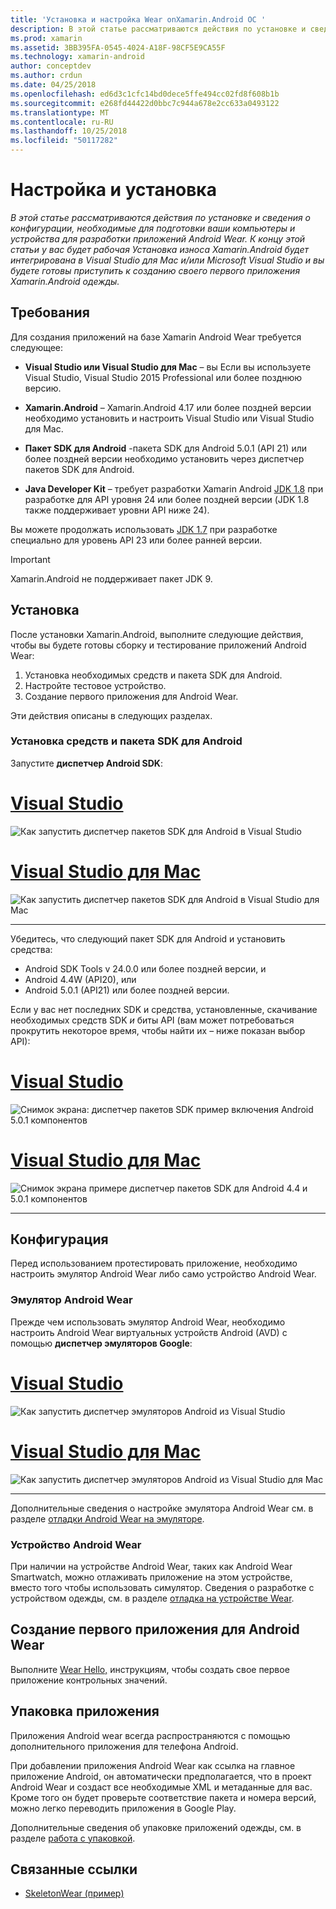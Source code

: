 ```yaml
---
title: 'Установка и настройка Wear onXamarin.Android ОС '
description: В этой статье рассматриваются действия по установке и сведения о конфигурации, необходимые для подготовки ваши компьютеры и устройства для разработки приложений Android Wear. К концу этой статьи у вас будет рабочая Установка износа Xamarin.Android будет интегрирована в Visual Studio для Mac и/или Microsoft Visual Studio и вы будете готовы приступить к созданию своего первого приложения Xamarin.Android одежды.
ms.prod: xamarin
ms.assetid: 3BB395FA-0545-4024-A18F-98CF5E9CA55F
ms.technology: xamarin-android
author: conceptdev
ms.author: crdun
ms.date: 04/25/2018
ms.openlocfilehash: ed6d3c1cfc14bd0dece5ffe494cc02fd8f608b1b
ms.sourcegitcommit: e268fd44422d0bbc7c944a678e2cc633a0493122
ms.translationtype: MT
ms.contentlocale: ru-RU
ms.lasthandoff: 10/25/2018
ms.locfileid: "50117282"
---
```

# <a name="setup-and-installation"></a>Настройка и установка

_В этой статье рассматриваются действия по установке и сведения о конфигурации, необходимые для подготовки ваши компьютеры и устройства для разработки приложений Android Wear. К концу этой статьи у вас будет рабочая Установка износа Xamarin.Android будет интегрирована в Visual Studio для Mac и/или Microsoft Visual Studio и вы будете готовы приступить к созданию своего первого приложения Xamarin.Android одежды._

## <a name="requirements"></a>Требования

Для создания приложений на базе Xamarin Android Wear требуется следующее:

-   **Visual Studio или Visual Studio для Mac** &ndash; вы Если вы используете Visual Studio, Visual Studio 2015 Professional или более позднюю версию.

-   **Xamarin.Android** &ndash; Xamarin.Android 4.17 или более поздней версии необходимо установить и настроить Visual Studio или Visual Studio для Mac.

-   **Пакет SDK для Android** -пакета SDK для Android 5.0.1 (API 21) или более поздней версии необходимо установить через диспетчер пакетов SDK для Android.

-   **Java Developer Kit** &ndash; требует разработки Xamarin Android [JDK 1.8](http://www.oracle.com/technetwork/java/javase/downloads/jdk8-downloads-2133151.html) при разработке для API уровня 24 или более поздней версии (JDK 1.8 также поддерживает уровни API ниже 24).

Вы можете продолжать использовать [JDK 1.7](http://www.oracle.com/technetwork/java/javase/downloads/jdk7-downloads-1880260.html) при разработке специально для уровень API 23 или более ранней версии.

> [!IMPORTANT]
> Xamarin.Android не поддерживает пакет JDK 9.

## <a name="installation"></a>Установка

После установки Xamarin.Android, выполните следующие действия, чтобы вы будете готовы сборку и тестирование приложений Android Wear: 

1.  Установка необходимых средств и пакета SDK для Android.
2.  Настройте тестовое устройство.
3.  Создание первого приложения для Android Wear.

Эти действия описаны в следующих разделах.


### <a name="install-android-sdk-and-tools"></a>Установка средств и пакета SDK для Android 

Запустите **диспетчер Android SDK**: 

# <a name="visual-studiotabwindows"></a>[Visual Studio](#tab/windows)

![Как запустить диспетчер пакетов SDK для Android в Visual Studio](installation-images/vs/sdk-menu.png)

# <a name="visual-studio-for-mactabmacos"></a>[Visual Studio для Mac](#tab/macos)

![Как запустить диспетчер пакетов SDK для Android в Visual Studio для Mac](installation-images/xs/sdk-menu.png)

-----


Убедитесь, что следующий пакет SDK для Android и установить средства:

* Android SDK Tools v 24.0.0 или более поздней версии, и
* Android 4.4W (API20), или
* Android 5.0.1 (API21) или более поздней версии.

Если у вас нет последних SDK и средства, установленные, скачивание необходимых средств SDK *и* биты API (вам может потребоваться прокрутить некоторое время, чтобы найти их &ndash; ниже показан выбор API): 

# <a name="visual-studiotabwindows"></a>[Visual Studio](#tab/windows)

![Снимок экрана: диспетчер пакетов SDK пример включения Android 5.0.1 компонентов](installation-images/vs/sdk-select.png)

# <a name="visual-studio-for-mactabmacos"></a>[Visual Studio для Mac](#tab/macos)

![Снимок экрана примере диспетчер пакетов SDK для Android 4.4 и 5.0.1 компонентов](installation-images/xs/sdk-select.png)

-----


## <a name="configuration"></a>Конфигурация

Перед использованием протестировать приложение, необходимо настроить эмулятор Android Wear либо само устройство Android Wear. 


### <a name="android-wear-emulator"></a>Эмулятор Android Wear

Прежде чем использовать эмулятор Android Wear, необходимо настроить Android Wear виртуальных устройств Android (AVD) с помощью **диспетчер эмуляторов Google**:

# <a name="visual-studiotabwindows"></a>[Visual Studio](#tab/windows)

![Как запустить диспетчер эмуляторов Android из Visual Studio](installation-images/vs/emulator-menu.png)

# <a name="visual-studio-for-mactabmacos"></a>[Visual Studio для Mac](#tab/macos)

![Как запустить диспетчер эмуляторов Android из Visual Studio для Mac](installation-images/xs/emulator-menu.png)

-----

Дополнительные сведения о настройке эмулятора Android Wear см. в разделе [отладки Android Wear на эмуляторе](~/android/wear/deploy-test/debug-on-emulator.md).


### <a name="android-wear-device"></a>Устройство Android Wear

При наличии на устройстве Android Wear, таких как Android Wear Smartwatch, можно отлаживать приложение на этом устройстве, вместо того чтобы использовать симулятор. Сведения о разработке с устройством одежды, см. в разделе [отладка на устройстве Wear](~/android/wear/deploy-test/debug-on-device.md).


## <a name="create-your-first-android-wear-app"></a>Создание первого приложения для Android Wear

Выполните [Wear Hello,](~/android/wear/get-started/hello-wear.md) инструкциям, чтобы создать свое первое приложение контрольных значений.


## <a name="packaging-your-app"></a>Упаковка приложения

Приложения Android wear всегда распространяются с помощью дополнительного приложения для телефона Android. 

При добавлении приложения Android Wear как ссылка на главное приложение Android, он автоматически предполагается, что в проект Android Wear и создаст все необходимые XML и метаданные для вас. Кроме того он будет проверьте соответствие пакета и номера версий, можно легко переводить приложения в Google Play. 

Дополнительные сведения об упаковке приложений одежды, см. в разделе [работа с упаковкой](~/android/wear/deploy-test/packaging.md).


## <a name="related-links"></a>Связанные ссылки

- [SkeletonWear (пример)](https://developer.xamarin.com/samples/SkeletonWear/)
